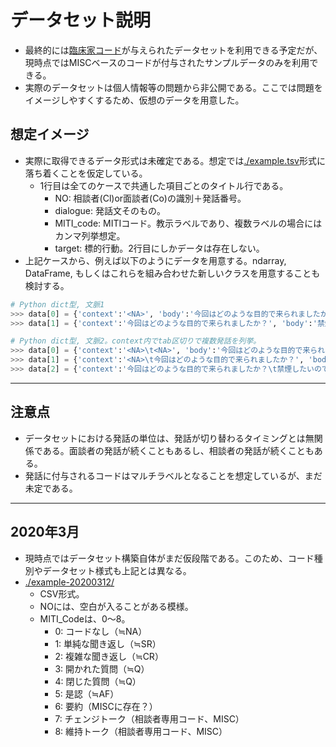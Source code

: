 # データセット説明
- 最終的には[臨床家コード](../README.md#MITI_Code)が与えられたデータセットを利用できる予定だが、現時点ではMISCベースのコードが付与されたサンプルデータのみを利用できる。
- 実際のデータセットは個人情報等の問題から非公開である。ここでは問題をイメージしやすくするため、仮想のデータを用意した。

## 想定イメージ
- 実際に取得できるデータ形式は未確定である。想定では[./example.tsv](./example.tsv)形式に落ち着くことを仮定している。
  - 1行目は全てのケースで共通した項目ごとのタイトル行である。
      - NO: 相談者(Cl)or面談者(Co)の識別＋発話番号。
      - dialogue: 発話文そのもの。
      - MITI_code: MITIコード。教示ラベルであり、複数ラベルの場合にはカンマ列挙想定。
      - target: 標的行動。2行目にしかデータは存在しない。
- 上記ケースから、例えば以下のようにデータを用意する。ndarray, DataFrame, もしくはこれらを組み合わせた新しいクラスを用意することも検討する。

```Python
# Python dict型, 文脈1
>>> data[0] = {'context':'<NA>', 'body':'今回はどのような目的で来られましたか？', 'target':'禁煙に向けた行動を起こす', 'label':'NA'}
>>> data[1] = {'context':'今回はどのような目的で来られましたか？', 'body':'禁煙したいのですが、なかなか続かなくて。', 'target':'禁煙に向けた行動を起こす', 'label':'NA'}

# Python dict型, 文脈2。context内でtab区切りで複数発話を列挙。
>>> data[0] = {'context':'<NA>\t<NA>', 'body':'今回はどのような目的で来られましたか？', 'target':'禁煙に向けた行動を起こす', 'label':'NA'}
>>> data[1] = {'context':'<NA>\t今回はどのような目的で来られましたか？', 'body':'禁煙したいのですが、なかなか続かなくて。', 'target':'禁煙に向けた行動を起こす', 'label':'NA'}
>>> data[2] = {'context':'今回はどのような目的で来られましたか？\t禁煙したいのですが、なかなか続かなくて。', 'body':'何度か辞めようと試みられていて、それが続かないということですね。', 'target':'禁煙に向けた行動を起こす', 'label':'SR'}
```

<hr>

## 注意点
- データセットにおける発話の単位は、発話が切り替わるタイミングとは無関係である。面談者の発話が続くこともあるし、相談者の発話が続くこともある。
- 発話に付与されるコードはマルチラベルとなることを想定しているが、まだ未定である。

<hr>

## 2020年3月
- 現時点ではデータセット構築自体がまだ仮段階である。このため、コード種別やデータセット様式も上記とは異なる。
- [./example-20200312/](./example-20200312/)
  - CSV形式。
  - NOには、空白が入ることがある模様。
  - MITI_Codeは、0〜8。
    - 0: コードなし（≒NA）
    - 1: 単純な聞き返し（≒SR）
    - 2: 複雑な聞き返し（≒CR）
    - 3: 開かれた質問（≒Q）
    - 4: 閉じた質問（≒Q）
    - 5: 是認（≒AF）
    - 6: 要約（MISCに存在？）
    - 7: チェンジトーク（相談者専用コード、MISC）
    - 8: 維持トーク（相談者専用コード、MISC）
